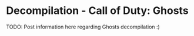 # Decompilation - Call of Duty: Ghosts

TODO: Post information here regarding Ghosts decompilation :)
